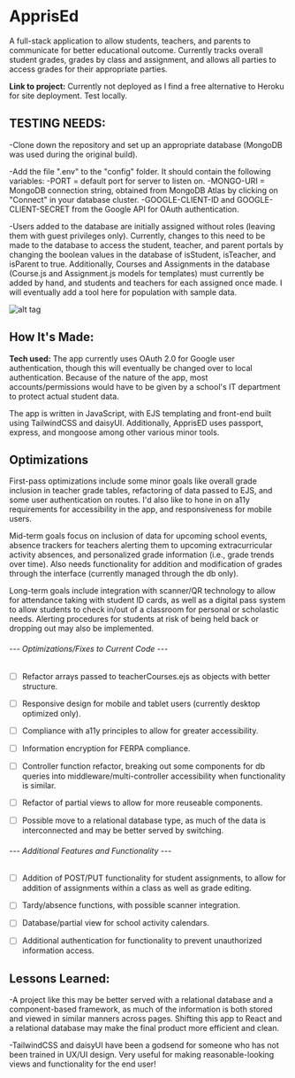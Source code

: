 # ApprisEd

A full-stack application to allow students, teachers, and parents to communicate for better educational outcome.  Currently tracks overall student grades, grades by class and assignment, and allows all parties to access grades for their appropriate parties.

**Link to project:** Currently not deployed as I find a free alternative to Heroku for site deployment.  Test locally.

## TESTING NEEDS:

-Clone down the repository and set up an appropriate database (MongoDB was used during the original build).

-Add the file ".env" to the "config" folder.  It should contain the following variables:
    -PORT = default port for server to listen on.
    -MONGO-URI = MongoDB connection string, obtained from MongoDB Atlas by clicking on "Connect" in your database cluster.
    -GOOGLE-CLIENT-ID and GOOGLE-CLIENT-SECRET from the Google API for OAuth authentication.

-Users added to the database are initially assigned without roles (leaving them with guest privileges only).  Currently, changes to this need to be made to the database to access the student, teacher, and parent portals by changing the boolean values in the database of isStudent, isTeacher, and isParent to true.  Additionally, Courses and Assignments in the database (Course.js and Assignment.js models for templates) must currently be added by hand, and students and teachers for each assigned once made.  I will eventually add a tool here for population with sample data.

![alt tag](http://placecorgi.com/1200/650)

## How It's Made:

**Tech used:**
The app currently uses OAuth 2.0 for Google user authentication, though this will eventually be changed over to local authentication.  Because of the nature of the app, most accounts/permissions would have to be given by a school's IT department to protect actual student data.

The app is written in JavaScript, with EJS templating and front-end built using TailwindCSS and daisyUI.  Additionally, ApprisED uses passport, express, and mongoose among other various minor tools.

## Optimizations

First-pass optimizations include some minor goals like overall grade inclusion in teacher grade tables, refactoring of data passed to EJS, and some user authentication on routes.  I'd also like to hone in on a11y requirements for accessibility in the app, and responsiveness for mobile users.

Mid-term goals focus on inclusion of data for upcoming school events, absence trackers for teachers alerting them to upcoming extracurricular activity absences, and personalized grade information (i.e., grade trends over time).  Also needs functionality for addition and modification of grades through the interface (currently managed through the db only).

Long-term goals include integration with scanner/QR technology to allow for attendance taking with student ID cards, as well as a digital pass system to allow students to check in/out of a classroom for personal or scholastic needs.  Alerting procedures for students at risk of being held back or dropping out may also be implemented.

###### --- Optimizations/Fixes to Current Code ---

- [ ] Refactor arrays passed to teacherCourses.ejs as objects with better structure.

- [ ] Responsive design for mobile and tablet users (currently desktop optimized only).

- [ ] Compliance with a11y principles to allow for greater accessibility.

- [ ] Information encryption for FERPA compliance.

- [ ] Controller function refactor, breaking out some components for db queries into middleware/multi-controller accessibility when functionality is similar.

- [ ] Refactor of partial views to allow for more reuseable components.

- [ ] Possible move to a relational database type, as much of the data is interconnected and may be better served by switching.

###### --- Additional Features and Functionality ---

- [ ] Addition of POST/PUT functionality for student assignments, to allow for addition of assignments within a class as well as grade editing.

- [ ] Tardy/absence functions, with possible scanner integration.

- [ ] Database/partial view for school activity calendars.

- [ ] Additional authentication for functionality to prevent unauthorized information access.

## Lessons Learned:

-A project like this may be better served with a relational database and a component-based framework, as much of the information is both stored and viewed in similar manners across pages.  Shifting this app to React and a relational database may make the final product more efficient and clean.

-TailwindCSS and daisyUI have been a godsend for someone who has not been trained in UX/UI design.  Very useful for making reasonable-looking views and functionality for the end user!

